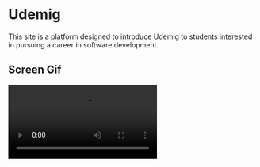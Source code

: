 <h1>Udemig</h1>

This site is a platform designed to introduce Udemig to students interested in pursuing a career in software development.

<h2>Screen Gif</h2>

![](screengif.mp4)
